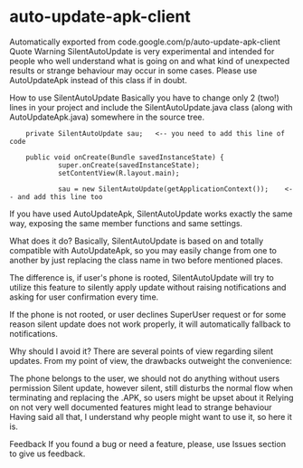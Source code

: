 # auto-update-apk-client
Automatically exported from code.google.com/p/auto-update-apk-client
Quote
Warning
SilentAutoUpdate is very experimental and intended for people who well understand what is going on and what kind of unexpected results or strange behaviour may occur in some cases. Please use AutoUpdateApk instead of this class if in doubt.

How to use SilentAutoUpdate
Basically you have to change only 2 (two!) lines in your project and include the SilentAutoUpdate.java class (along with AutoUpdateApk.java) somewhere in the source tree.

        private SilentAutoUpdate sau;   <-- you need to add this line of code

        public void onCreate(Bundle savedInstanceState) {
                super.onCreate(savedInstanceState);
                setContentView(R.layout.main);

                sau = new SilentAutoUpdate(getApplicationContext());    <-- and add this line too
If you have used AutoUpdateApk, SilentAutoUpdate works exactly the same way, exposing the same member functions and same settings.

What does it do?
Basically, SilentAutoUpdate is based on and totally compatible with AutoUpdateApk, so you may easily change from one to another by just replacing the class name in two before mentioned places.

The difference is, if user's phone is rooted, SilentAutoUpdate will try to utilize this feature to silently apply update without raising notifications and asking for user confirmation every time.

If the phone is not rooted, or user declines SuperUser request or for some reason silent update does not work properly, it will automatically fallback to notifications.

Why should I avoid it?
There are several points of view regarding silent updates. From my point of view, the drawbacks outweight the convenience:

The phone belongs to the user, we should not do anything without users permission
Silent update, however silent, still disturbs the normal flow when terminating and replacing the .APK, so users might be upset about it
Relying on not very well documented features might lead to strange behaviour
Having said all that, I understand why people might want to use it, so here it is.

Feedback
If you found a bug or need a feature, please, use Issues section to give us feedback.
